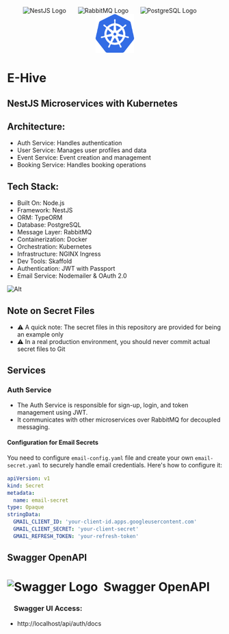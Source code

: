 <p align="center">
  <img src="https://nestjs.com/img/logo-small.svg" width="90" height="90" alt="NestJS Logo" />&nbsp;&nbsp;&nbsp;&nbsp;&nbsp;&nbsp;
  <img src="https://cdn.freebiesupply.com/logos/large/2x/rabbitmq-logo-png-transparent.png" width="85" height="85" alt="RabbitMQ Logo" />&nbsp;&nbsp;&nbsp;&nbsp;&nbsp;&nbsp;
  <img src="https://www.postgresql.org/media/img/about/press/elephant.png" width="90" height="90" alt="PostgreSQL Logo" />&nbsp;&nbsp;&nbsp;&nbsp;&nbsp;&nbsp;
  <img src="https://raw.githubusercontent.com/kubernetes/kubernetes/master/logo/logo.png" width="90" height="90" alt="Kubernetes Logo" />
</p>

# E-Hive

## NestJS Microservices with Kubernetes

## Architecture:

- Auth Service: Handles authentication
- User Service: Manages user profiles and data
- Event Service: Event creation and management
- Booking Service: Handles booking operations

## Tech Stack:

- Built On: Node.js
- Framework: NestJS
- ORM: TypeORM
- Database: PostgreSQL
- Message Layer: RabbitMQ
- Containerization: Docker
- Orchestration: Kubernetes
- Infrastructure: NGINX Ingress
- Dev Tools: Skaffold
- Authentication: JWT with Passport
- Email Service: Nodemailer & OAuth 2.0

![Alt](https://repobeats.axiom.co/api/embed/c7f2aabb83bf51e8997007f2590643e45142f1a6.svg 'Repo analytics image')

## Note on Secret Files

- ⚠️ A quick note: The secret files in this repository are provided for being an example only
- ⚠️ In a real production environment, you should never commit actual secret files to Git

## Services

### Auth Service

- The Auth Service is responsible for sign-up, login, and token management using JWT.
- It communicates with other microservices over RabbitMQ for decoupled messaging.

#### Configuration for Email Secrets

You need to configure `email-config.yaml` file and create your own `email-secret.yaml` to securely handle email credentials. Here's how to configure it:

```yaml
apiVersion: v1
kind: Secret
metadata:
  name: email-secret
type: Opaque
stringData:
  GMAIL_CLIENT_ID: 'your-client-id.apps.googleusercontent.com'
  GMAIL_CLIENT_SECRET: 'your-client-secret'
  GMAIL_REFRESH_TOKEN: 'your-refresh-token'
```

## Swagger OpenAPI

# <img src="https://static1.smartbear.co/swagger/media/assets/swagger_fav.png" width="35" height="35" alt="Swagger Logo" />&nbsp;&nbsp;Swagger OpenAPI

### &nbsp;&nbsp;&nbsp;&nbsp;Swagger UI Access:

- http://localhost/api/auth/docs
